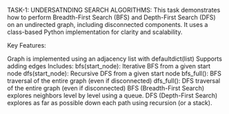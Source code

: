 TASK-1: UNDERSATNDING SEARCH ALGORITHMS: This task demonstrates how to perform Breadth-First Search (BFS) and Depth-First Search (DFS) on an undirected graph, including disconnected components. It uses a class-based Python implementation for clarity and scalability.

Key Features:

Graph is implemented using an adjacency list with defaultdict(list)
Supports adding edges
Includes:
bfs(start_node): Iterative BFS from a given start node
dfs(start_node): Recursive DFS from a given start node
bfs_full(): BFS traversal of the entire graph (even if disconnected)
dfs_full(): DFS traversal of the entire graph (even if disconnected)
BFS (Breadth-First Search) explores neighbors level by level using a queue.
DFS (Depth-First Search) explores as far as possible down each path using recursion (or a stack).
